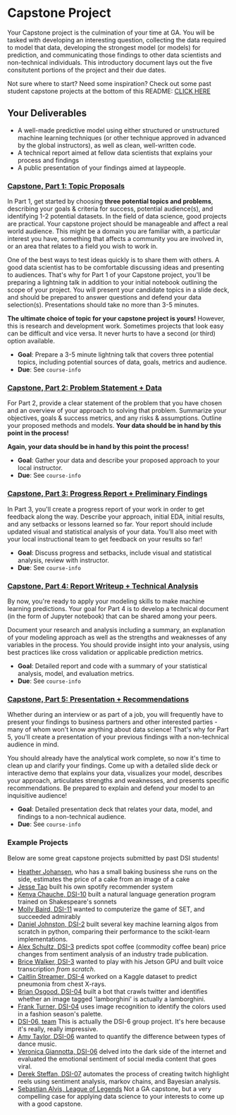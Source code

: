 # Capstone Project

Your Capstone project is the culmination of your time at GA. You will be tasked with developing an interesting question, collecting the data required to model that data, developing the strongest model (or models) for prediction, and communicating those findings to other data scientists and non-technical individuals. This introductory document lays out the five consitutent portions of the project and their due dates.

Not sure where to start? Need some inspiration? Check out some past student capstone projects at the bottom of this README: [CLICK HERE](#example-projects)

## Your Deliverables

- A well-made predictive model using either structured or unstructured machine learning techniques (or other technique approved in advanced by the global instructors), as well as clean, well-written code.
- A technical report aimed at fellow data scientists that explains your process and findings
- A public presentation of your findings aimed at laypeople.

### **[Capstone, Part 1: Topic Proposals](./01/)**

In Part 1, get started by choosing **three potential topics and problems**, describing your goals & criteria for success, potential audience(s), and identifying 1-2 potential datasets. In the field of data science, good projects are practical. Your capstone project should be manageable and affect a real world audience. This might be a domain you are familiar with, a particular interest you have, something that affects a community you are involved in, or an area that relates to a field you wish to work in.

One of the best ways to test ideas quickly is to share them with others. A good data scientist has to be comfortable discussing ideas and presenting to audiences. That's why for Part 1 of your Capstone project, you'll be preparing a lightning talk in addition to your initial notebook outlining the scope of your project.  You will present your candidate topics in a slide deck, and should be prepared to answer questions and defend your data selection(s). Presentations should take no more than 3-5 minutes.

**The ultimate choice of topic for your capstone project is yours!** However, this is research and development work. Sometimes projects that look easy can be difficult and vice versa. It never hurts to have a second (or third) option available.

- **Goal**: Prepare a 3-5 minute lightning talk that covers three potential topics, including potential sources of data, goals, metrics and audience.
- **Due**: See `course-info`

### **[Capstone, Part 2: Problem Statement + Data](./02/)**

For Part 2, provide a clear statement of the problem that you have chosen and an overview of your approach to solving that problem. Summarize your objectives, goals & success metrics, and any risks & assumptions. Outline your proposed methods and models. **Your data should be in hand by this point in the process!**

**Again, your data should be in hand by this point the process!**

- **Goal**: Gather your data and describe your proposed approach to your local instructor.
- **Due**: See `course-info`

### **[Capstone, Part 3: Progress Report + Preliminary Findings](./03/)**

In Part 3, you'll create a progress report of your work in order to get feedback along the way. Describe your approach, initial EDA, initial results, and any setbacks or lessons learned so far. Your report should include updated visual and statistical analysis of your data. You’ll also meet with your local instructional team to get feedback on your results so far!

- **Goal**: Discuss progress and setbacks, include visual and statistical analysis, review with instructor.
- **Due**: See `course-info`

### **[Capstone, Part 4: Report Writeup + Technical Analysis](./04/)**

By now, you're ready to apply your modeling skills to make machine learning predictions. Your goal for Part 4 is to develop a technical document (in the form of Jupyter notebook) that can be shared among your peers.

Document your research and analysis including a summary, an explanation of your modeling approach as well as the strengths and weaknesses of any variables in the process. You should provide insight into your analysis, using best practices like cross validation or applicable prediction metrics.

- **Goal**: Detailed report and code with a summary of your statistical analysis, model, and evaluation metrics.
- **Due**: See `course-info`

### **[Capstone, Part 5: Presentation + Recommendations](./05/)**

Whether during an interview or as part of a job, you will frequently have to present your findings to business partners and other interested parties - many of whom won't know anything about data science! That's why for Part 5, you'll create a presentation of your previous findings with a non-technical audience in mind.

You should already have the analytical work complete, so now it's time to clean up and clarify your findings. Come up with a detailed slide deck or interactive demo that explains your data, visualizes your model, describes your approach, articulates strengths and weaknesses, and presents specific recommendations. Be prepared to explain and defend your model to an inquisitive audience!

- **Goal**: Detailed presentation deck that relates your data, model, and findings to a non-technical audience.
- **Due**: See `course-info`

<a name="example-projects"></a>
### Example Projects

Below are some great capstone projects submitted by past DSI students!
* [Heather Johansen](https://github.com/heatherjogo/Cake_Pricing_Tool), who has a small baking business she runs on the side, estimates the price of a cake from an image of a cake
* [Jesse Tao](https://github.com/jesseptao/spotify-recommender) built his own spotify recommender system
* [Kenya Chauche, DSI-10](https://github.com/KenyaChauche/sonnet-generation) built a natural language generation program trained on Shakespeare's sonnets
* [Molly Baird, DSI-11](https://github.com/mollycbaird/ComputerVisionSET) wanted to computerize the game of SET, and succeeded admirably
* [Daniel Johnston, DSI-2](https://github.com/djkjohnston/ML_from_scratch_GA_DSI_Capstone) built several key machine learning algos from scratch in python, comparing their performance to the scikit-learn implementations.  
* [Alex Schultz, DSI-3](https://github.com/fullquartpress/DSI-Capstone) predicts spot coffee (commodity coffee bean) price changes from sentiment analysis of an industry trade publication.  
* [Brice Walker, DSI-3](https://github.com/bricewalker/Hey-Jetson) wanted to play with his Jetson GPU and built voice transcription _from scratch_.  
* [Caitlin Streamer, DSI-4](https://github.com/c-streams/Pneumonia) worked on a Kaggle dataset to predict pneumonia from chest X-rays.  
* [Brian Osgood, DSI-04](https://github.com/osgoodbl/PyFilter) built a bot that crawls twitter and identifies whether an image tagged 'lamborghini' is actually a lamborghini.  
* [Frank Turner, DSI-04](https://github.com/frankturnerv/Fashioning_Models_from_Fashion_Models) uses image recognition to identify the colors used in a fashion season's palette.  
* [DSI-06, team](https://github.com/balak4/Optimizing-Evac-Routes) This is actually the DSI-6 group project. It's here because it's really, really impressive.  
* [Amy Taylor, DSI-06](https://github.com/amytaylor330/CNN_for_Dance_Music_Classification_repost) wanted to quantify the difference between types of dance music.  
* [Veronica Giannotta, DSI-06](https://github.com/vgiannotta/Emotional-Impacts-of-Viral-Content) delved into the dark side of the internet and evaluated the emotional sentiment of social media content that goes viral.
* [Derek Steffan, DSI-07](https://github.com/dsteffan/twitch_chat_analysis) automates the process of creating twitch highlight reels using sentiment analysis, markov chains, and Bayesian analysis.  
* [Sebastian Alvis, League of Legends](https://github.com/salvis2/SpringboardAlvis/tree/master/capstone_project_1) Not a GA capstone, but a very compelling case for applying data science to your interests to come up with a good capstone.
